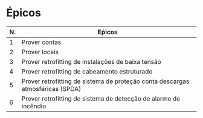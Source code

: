 # Épicos
| N. | Eṕicos | 
| --- | --- |
| 1 | Prover contas |
| 2 | Prover locais |
| 3 | Prover retrofitting de instalações de baixa tensão |
| 4 | Prover retrofitting de cabeamento estruturado |
| 5 | Prover retrofitting de sistema de proteção conta descargas atmosféricas (SPDA) |
| 6 | Prover retrofitting de sistema de detecção de alarme de incêndio |


